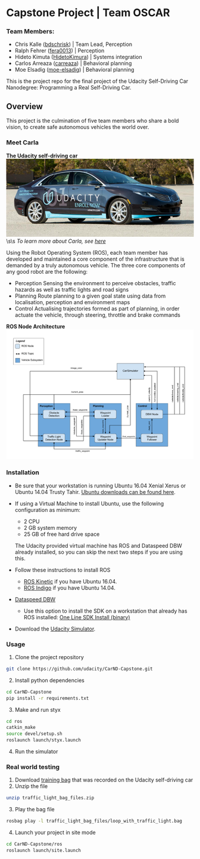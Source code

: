 # Capstone Project | Team OSCAR

### Team Members:
 - Chris Kalle ([bdschrisk](https://github.com/bdschrisk)) | Team Lead, Perception
 - Ralph Fehrer ([fera0013](https://github.com/fera0013)) | Perception
 - Hideto Kimuta ([HidetoKimura](https://github.com/HidetoKimura)) | Systems integration
 - Carlos Arreaza ([carreaza](https://github.com/carreaza)) | Behavioral planning
 - Moe Elsadig ([moe-elsadig](https://github.com/moe-elsadig)) | Behavioral planning


This is the project repo for the final project of the Udacity Self-Driving Car Nanodegree: Programming a Real Self-Driving Car.

## Overview
This project is the culmination of five team members who share a bold vision, to create safe autonomous vehicles the world over.

### Meet Carla
**The Udacity self-driving car**
![Carla](https://github.com/bdschrisk/CarND-Capstone-Project/raw/master/imgs/udacity-carla.jpg)\s\s
*To learn more about Carla, see [here](https://medium.com/udacity/how-the-udacity-self-driving-car-works-575365270a40)*

Using the Robot Operating System (ROS), each team member has developed and maintained a core component of the infrastructure that is demanded by a truly autonomous vehicle.
The three core components of any good robot are the following:
 -  Perception
    Sensing the environment to perceive obstacles, traffic hazards as well as traffic lights and road signs
 -  Planning
    Route planning to a given goal state using data from localisation, perception and environment maps
 -  Control
    Actualising trajectories formed as part of planning, in order actuate the vehicle, through steering, throttle and brake commands


**ROS Node Architecture**
![Node architecture](https://github.com/bdschrisk/CarND-Capstone-Project/raw/master/docs/final-project-ros-graph-v2.png)


### Installation 

* Be sure that your workstation is running Ubuntu 16.04 Xenial Xerus or Ubuntu 14.04 Trusty Tahir. [Ubuntu downloads can be found here](https://www.ubuntu.com/download/desktop). 
* If using a Virtual Machine to install Ubuntu, use the following configuration as minimum:
  * 2 CPU
  * 2 GB system memory
  * 25 GB of free hard drive space
  
  The Udacity provided virtual machine has ROS and Dataspeed DBW already installed, so you can skip the next two steps if you are using this.

* Follow these instructions to install ROS
  * [ROS Kinetic](http://wiki.ros.org/kinetic/Installation/Ubuntu) if you have Ubuntu 16.04.
  * [ROS Indigo](http://wiki.ros.org/indigo/Installation/Ubuntu) if you have Ubuntu 14.04.
* [Dataspeed DBW](https://bitbucket.org/DataspeedInc/dbw_mkz_ros)
  * Use this option to install the SDK on a workstation that already has ROS installed: [One Line SDK Install (binary)](https://bitbucket.org/DataspeedInc/dbw_mkz_ros/src/81e63fcc335d7b64139d7482017d6a97b405e250/ROS_SETUP.md?fileviewer=file-view-default)
* Download the [Udacity Simulator](https://github.com/udacity/CarND-Capstone/releases/tag/v1.2).

### Usage

1. Clone the project repository
```bash
git clone https://github.com/udacity/CarND-Capstone.git
```

2. Install python dependencies
```bash
cd CarND-Capstone
pip install -r requirements.txt
```
3. Make and run styx
```bash
cd ros
catkin_make
source devel/setup.sh
roslaunch launch/styx.launch
```
4. Run the simulator

### Real world testing
1. Download [training bag](https://drive.google.com/file/d/0B2_h37bMVw3iYkdJTlRSUlJIamM/view?usp=sharing) that was recorded on the Udacity self-driving car
2. Unzip the file
```bash
unzip traffic_light_bag_files.zip
```
3. Play the bag file
```bash
rosbag play -l traffic_light_bag_files/loop_with_traffic_light.bag
```
4. Launch your project in site mode
```bash
cd CarND-Capstone/ros
roslaunch launch/site.launch
```

